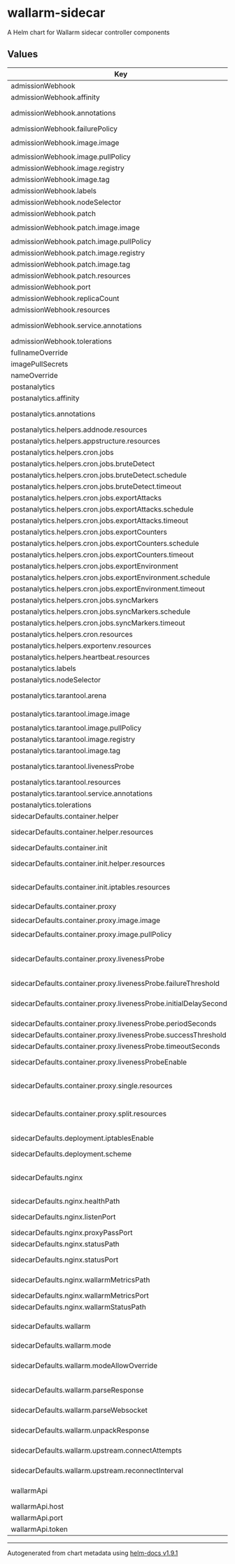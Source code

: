 # wallarm-sidecar

A Helm chart for Wallarm sidecar controller components

## Values

| Key | Type | Default | Description |
|-----|------|---------|-------------|
| admissionWebhook | object | *See below for details* | Configuration sidecar injector module |
| admissionWebhook.affinity | object | `{}` | Node affinity for webhook pod and helper Jobs |
| admissionWebhook.annotations | object | `{}` | Annotations to be added to admission webhook resources |
| admissionWebhook.failurePolicy | string | `"Fail"` | Admission webhook failure policy |
| admissionWebhook.image.image | string | `"dmitriev/sidecar-injector"` | Image repository |
| admissionWebhook.image.pullPolicy | string | `"IfNotPresent"` | Image pullPolicy |
| admissionWebhook.image.registry | string | `"quay.io"` | Image registry |
| admissionWebhook.image.tag | string | `"0.1.0"` | Image tag |
| admissionWebhook.labels | object | `{}` | Labels to be added to admission webhook resources |
| admissionWebhook.nodeSelector | object | `{}` | Node selector for webhook pod and helper Jobs |
| admissionWebhook.patch | object | *See below for details* | Configuration for certgen and patch helper Jobs |
| admissionWebhook.patch.image.image | string | `"ingress-nginx/kube-webhook-certgen"` | Image repository |
| admissionWebhook.patch.image.pullPolicy | string | `"IfNotPresent"` | Image pull policy |
| admissionWebhook.patch.image.registry | string | `"k8s.gcr.io"` | Image registry |
| admissionWebhook.patch.image.tag | string | `"v1.1.1"` | Image tag |
| admissionWebhook.patch.resources | object | `{}` | Resources for certgen and patch helper Jobs |
| admissionWebhook.port | int | `8443` | Admission webhook listening port |
| admissionWebhook.replicaCount | int | `1` | Replica count of admission webhook deployment |
| admissionWebhook.resources | object | `{}` | Resources for admission webhook Pod |
| admissionWebhook.service.annotations | object | `{}` | Annotations to be added to admission webhook service |
| admissionWebhook.tolerations | list | `[]` | Node tolerations for webhook pod and helper Jobs |
| fullnameOverride | string | `""` |  |
| imagePullSecrets | list | `[]` |  |
| nameOverride | string | `""` |  |
| postanalytics | object | *See below for details* | Configuration for post-analytics module |
| postanalytics.affinity | object | `{}` | Node affinity for post-analytics pod |
| postanalytics.annotations | object | `{}` | Annotations to be added to admission webhook resources |
| postanalytics.helpers.addnode.resources | object | `{}` | Resources for `addnode` init container |
| postanalytics.helpers.appstructure.resources | object | `{}` | Resources for `appstructure` helper container |
| postanalytics.helpers.cron.jobs | object | *See below for details* | Cron jobs configuration |
| postanalytics.helpers.cron.jobs.bruteDetect | object | *See below for details* | Parameters for `brute detect` job |
| postanalytics.helpers.cron.jobs.bruteDetect.schedule | string | `"* * * * *"` | Job schedule in cron format |
| postanalytics.helpers.cron.jobs.bruteDetect.timeout | string | `"6m"` | Job timeout |
| postanalytics.helpers.cron.jobs.exportAttacks | object | *See below for details* | Parameters for `export attacks` job |
| postanalytics.helpers.cron.jobs.exportAttacks.schedule | string | `"* * * * *"` | Job schedule in cron format |
| postanalytics.helpers.cron.jobs.exportAttacks.timeout | string | `"3h"` | Job timeout |
| postanalytics.helpers.cron.jobs.exportCounters | object | *See below for details* | Parameters for `export counters` job |
| postanalytics.helpers.cron.jobs.exportCounters.schedule | string | `"* * * * *"` | Job schedule in cron format |
| postanalytics.helpers.cron.jobs.exportCounters.timeout | string | `"11m"` | Job timeout |
| postanalytics.helpers.cron.jobs.exportEnvironment | object | *See below for details* | Parameters for `export environment` job |
| postanalytics.helpers.cron.jobs.exportEnvironment.schedule | string | `"0 */1 * * *"` | Job schedule in cron format |
| postanalytics.helpers.cron.jobs.exportEnvironment.timeout | string | `"10m"` | Job timeout |
| postanalytics.helpers.cron.jobs.syncMarkers | object | *See below for details* | Parameters for `sync markers` job |
| postanalytics.helpers.cron.jobs.syncMarkers.schedule | string | `"* * * * *"` | Job schedule in cron format |
| postanalytics.helpers.cron.jobs.syncMarkers.timeout | string | `"1h"` | Job timeout |
| postanalytics.helpers.cron.resources | object | `{}` | Resources for `cron` helper container |
| postanalytics.helpers.exportenv.resources | object | `{}` | Resources for `exportenv` init container |
| postanalytics.helpers.heartbeat.resources | object | `{}` | Resources for `heartbeat` helper container |
| postanalytics.labels | object | `{}` | Labels to be added to admission webhook resources |
| postanalytics.nodeSelector | object | `{}` | Node selector for post-analytics pod |
| postanalytics.tarantool.arena | string | `"0.5"` | The allocated memory size in GB for Tarantool in-memory storage |
| postanalytics.tarantool.image.image | string | `"wallarm/ingress-tarantool"` | Image repository |
| postanalytics.tarantool.image.pullPolicy | string | `"IfNotPresent"` | Image pull policy |
| postanalytics.tarantool.image.registry | string | `"docker.io"` | Image registry |
| postanalytics.tarantool.image.tag | string | `"4.0.3-1"` | Image tag |
| postanalytics.tarantool.livenessProbe | object | *See below for details* | Configuration of TCP liveness probe for `tarantool` container |
| postanalytics.tarantool.resources | object | `{}` | Resources for `tarantool` container |
| postanalytics.tarantool.service.annotations | object | `{}` | Annotations to be added to Tarantool service |
| postanalytics.tolerations | list | `[]` | Node tolerations for post-analytics pod |
| sidecarDefaults.container.helper | object | *See below for details* | Default configuration for helper container |
| sidecarDefaults.container.helper.resources | object | `{}` | Resources for `helper` container. Applicable if `sidecarDefaults.deployment.scheme` is set to `split` |
| sidecarDefaults.container.init | object | *See below for details* | Default configuration for init-containers |
| sidecarDefaults.container.init.helper.resources | object | `{}` | Resources for `init-helper` container. Applicable if `sidecarDefaults.deployment.scheme` is set to `split` |
| sidecarDefaults.container.init.iptables.resources | object | `{}` | Resources for `init-iptables` container. Applicable if `sidecarDefaults.deployment.iptablesEnable` is set to `true` |
| sidecarDefaults.container.proxy | object | *See below for details* | Default configuration for proxy container |
| sidecarDefaults.container.proxy.image.image | string | `"quay.io/dmitriev/sidecar-proxy:4.0.3-1"` | Image for all containers in sidecar scheme |
| sidecarDefaults.container.proxy.image.pullPolicy | string | `"IfNotPresent"` | Image pullPolicy |
| sidecarDefaults.container.proxy.livenessProbe | object | *See below for details* | Parameters for httpGet liveness probe configuration. Applicable if "sidecarDefaults.container.proxy.livenessProbeEnable: true" |
| sidecarDefaults.container.proxy.livenessProbe.failureThreshold | int | `3` | Probe failure threshold |
| sidecarDefaults.container.proxy.livenessProbe.initialDelaySeconds | int | `60` | Initial delay in seconds. Do not set initial delay below 60. It's time for bootstrapping sidecar and connecting to the cloud |
| sidecarDefaults.container.proxy.livenessProbe.periodSeconds | int | `10` | Probe period in seconds |
| sidecarDefaults.container.proxy.livenessProbe.successThreshold | int | `1` | Probe success threshold |
| sidecarDefaults.container.proxy.livenessProbe.timeoutSeconds | int | `1` | Probe timeout in seconds |
| sidecarDefaults.container.proxy.livenessProbeEnable | bool | `true` | Enable httpGet liveness probe to path "sidecarDefaults.nginx.healthPath" |
| sidecarDefaults.container.proxy.single.resources | object | `{}` | Default resources for `proxy` container in `single` deployment scheme. Applicable only if `sidecarDefaults.deployment.scheme: single` |
| sidecarDefaults.container.proxy.split.resources | object | `{}` | Default resources for `proxy` container in `split` deployment scheme. Applicable if `sidecarDefaults.deployment.scheme` is set to `split` |
| sidecarDefaults.deployment.iptablesEnable | bool | `true` | Enable or disable `iptables` init container for port redirection |
| sidecarDefaults.deployment.scheme | string | `"single"` | Sidecar deployment scheme: `single` or `split` |
| sidecarDefaults.nginx | object | *See below for details* | Default parameters for Nginx configuration of sidecar proxy container. Parameters in this section can be overwritten individually for each pod using its `.metadata.annotations` |
| sidecarDefaults.nginx.healthPath | string | `"/health"` | Path to Nginx health check endpoint |
| sidecarDefaults.nginx.listenPort | int | `8080` | Port listening by sidecar proxy container. Can't be the same as nginx.proxyPassPort. |
| sidecarDefaults.nginx.proxyPassPort | int | `80` | Port listening by application container |
| sidecarDefaults.nginx.statusPath | string | `"/status"` | Path to Nginx status endpoint |
| sidecarDefaults.nginx.statusPort | int | `10246` | Port for Wallarm status, Nginx stats and health check endpoint |
| sidecarDefaults.nginx.wallarmMetricsPath | string | `"/wallarm-metrics"` | Port to Wallarm metrics endpoint. Metrics provide in Prometheus format. |
| sidecarDefaults.nginx.wallarmMetricsPort | int | `18080` | Port for Wallarm metrics endpoint |
| sidecarDefaults.nginx.wallarmStatusPath | string | `"/wallarm-status"` | Path to Wallarm status endpoint, JSON format |
| sidecarDefaults.wallarm | object | *See below for details* | Wallarm node configuration. Parameters in this section can be overwritten individually for each pod using its `metadata.annotations` |
| sidecarDefaults.wallarm.mode | string | `"monitoring"` | Wallarm mode: `monitoring, `block` or `off` |
| sidecarDefaults.wallarm.modeAllowOverride | string | `"on"` | Manages the ability to override the wallarm_mode values via filtering in the Cloud (custom ruleset): `on`, `off` or `strict` |
| sidecarDefaults.wallarm.parseResponse | string | `"on"` | Whether to analyze the application responses for attacks: `on` or `off` |
| sidecarDefaults.wallarm.parseWebsocket | string | `"off"` | Whether to analyze WebSocket's messages for attacks: `on` or `off` |
| sidecarDefaults.wallarm.unpackResponse | string | `"on"` | Whether to decompress compressed data returned in the application response: `on` or `off` |
| sidecarDefaults.wallarm.upstream.connectAttempts | int | `10` | Defines the number of immediate reconnects to the Tarantool or Wallarm API |
| sidecarDefaults.wallarm.upstream.reconnectInterval | string | `"15s"` | Defines the interval between attempts to reconnect to the Tarantool or Wallarm API |
| wallarmApi | object | *See below for details* | Wallarm API settings for post-analytics module and sidecar containers. |
| wallarmApi.host | string | `"api.wallarm.com"` | Address of Wallarm API service |
| wallarmApi.port | int | `443` | Port of Wallarm API service |
| wallarmApi.token | string | `""` | Token to authorize in the Wallarm Cloud |

----------------------------------------------
Autogenerated from chart metadata using [helm-docs v1.9.1](https://github.com/norwoodj/helm-docs/releases/v1.9.1)